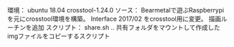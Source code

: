 環境：
	ubuntu 18.04
	crosstool-1.24.0
ソース：
	Bearmetalで遊ぶRaspberrypi を元にcrosstool環境を構築。
	Interface 2017/02 をcrosstool用に変更。
	描画ルーチンを追加
スクリプト：
	share.sh .. 共有フォルダをマウントして作成したimgファイルをコピーするスクリプト
